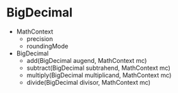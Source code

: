 # BigDecimal
- MathContext
    - precision
    - roundingMode
- BigDecimal
    - add(BigDecimal augend, MathContext mc)
    - subtract(BigDecimal subtrahend, MathContext mc)
    - multiply(BigDecimal multiplicand, MathContext mc)
    - divide(BigDecimal divisor, MathContext mc)